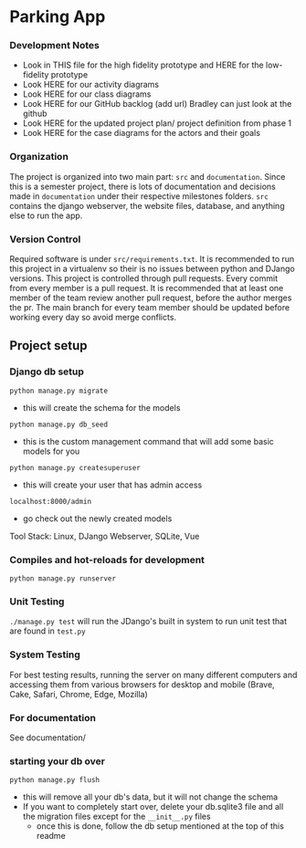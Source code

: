 # Parking App

### Development Notes
- Look in THIS file for the high fidelity prototype and HERE for the low-fidelity prototype
- Look HERE for our activity diagrams
- Look HERE for our class diagrams
- Look HERE for our GitHub backlog (add url) Bradley can just look at the github
- Look HERE for the updated project plan/ project definition from phase 1
- Look HERE for the case diagrams for the actors and their goals

### Organization
The project is organized into two main part: `src` and `documentation`. Since this is a semester project, there is lots of documentation and decisions made in `documentation` under their respective milestones folders. `src` contains the django webserver, the website files, database, and anything else to run the app.

### Version Control
Required software is under `src/requirements.txt`. It is recommended to run this project in a virtualenv so their is no issues between python and DJango versions.
This project is controlled through pull requests. Every commit from every member is a pull request. It is recommended that at
least one member of the team review another pull request, before the author merges the pr. The main branch
for every team member should be updated before working every day so avoid merge conflicts.

## Project setup


### Django db setup
```
python manage.py migrate
```
- this will create the schema for the models
```
python manage.py db_seed
```
- this is the custom management command that will add some basic models for you
```
python manage.py createsuperuser
```
- this will create your user that has admin access
```
localhost:8000/admin
```
- go check out the newly created models

Tool Stack:
Linux, DJango Webserver, SQLite, Vue

### Compiles and hot-reloads for development
```
python manage.py runserver
```

### Unit Testing
`./manage.py test` will run the JDango's built in system to run unit test that are found in `test.py`

### System Testing
For best testing results, running the server on many different computers and accessing them from various browsers for desktop and mobile (Brave, Cake, Safari, Chrome, Edge, Mozilla)

### For documentation
See documentation/

### starting your db over
```
python manage.py flush
```
- this will remove all your db's data, but it will not change the schema
- If you want to completely start over, delete your db.sqlite3 file and all the migration files except for the `__init__.py` files
    - once this is done, follow the db setup mentioned at the top of this readme
    